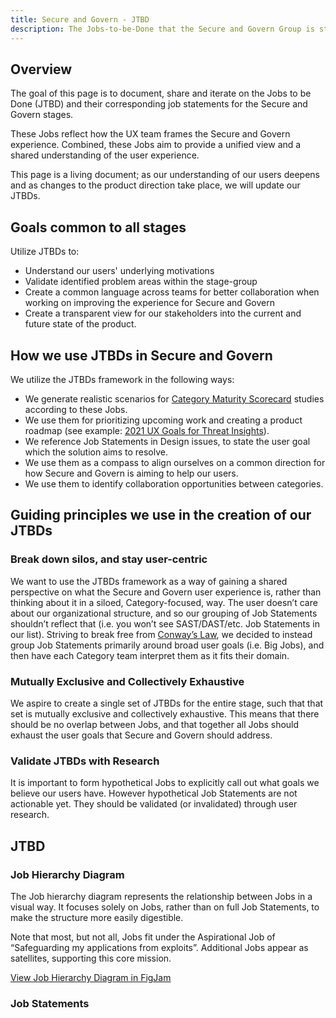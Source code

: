 ```yaml
---
title: Secure and Govern - JTBD
description: The Jobs-to-be-Done that the Secure and Govern Group is striving to address.
---
```


## Overview

The goal of this page is to document, share and iterate on the Jobs to be Done (JTBD) and their corresponding job statements for the Secure and Govern stages.

These Jobs reflect how the UX team frames the Secure and Govern experience. Combined, these Jobs aim to provide a unified view and a shared understanding of the user experience.

This page is a living document; as our understanding of our users deepens and as changes to the product direction take place, we will update our JTBDs.

## Goals common to all stages

Utilize JTBDs to:

- Understand our users' underlying motivations
- Validate identified problem areas within the stage-group
- Create a common language across teams for better collaboration when working on improving the experience for Secure and Govern
- Create a transparent view for our stakeholders into the current and future state of the product.

## How we use JTBDs in Secure and Govern

We utilize the JTBDs framework in the following ways:

- We generate realistic scenarios for [Category Maturity Scorecard](/handbook/product/ux/category-maturity/category-maturity-scorecards/) studies according to these Jobs.
- We use them for prioritizing upcoming work and creating a product roadmap (see example: [2021 UX Goals for Threat Insights](https://gitlab.com/gitlab-org/gitlab/-/issues/294062)).
- We reference Job Statements in Design issues, to state the user goal which the solution aims to resolve.
- We use them as a compass to align ourselves on a common direction for how Secure and Govern is aiming to help our users.
- We use them to identify collaboration opportunities between categories.

## Guiding principles we use in the creation of our JTBDs

### Break down silos, and stay user-centric

We want to use the JTBDs framework as a way of gaining a shared perspective on what the Secure and Govern user experience is, rather than thinking about it in a siloed, Category-focused, way. The user doesn’t care about our organizational structure, and so our grouping of Job Statements shouldn’t reflect that (i.e. you won’t see SAST/DAST/etc. Job Statements in our list). Striving to break free from [Conway’s Law](https://en.wikipedia.org/wiki/Conway%27s_law), we decided to instead group Job Statements primarily around broad user goals (i.e. Big Jobs), and then have each Category team interpret them as it fits their domain.

### Mutually Exclusive and Collectively Exhaustive

We aspire to create a single set of JTBDs for the entire stage, such that that set is mutually exclusive and collectively exhaustive. This means that there should be no overlap between Jobs, and that together all Jobs should exhaust the user goals that Secure and Govern should address.

### Validate JTBDs with Research

It is important to form hypothetical Jobs to explicitly call out what goals we believe our users have. However hypothetical Job Statements are not actionable yet. They should be validated (or invalidated) through user research.

## JTBD

### Job Hierarchy Diagram

The Job hierarchy diagram represents the relationship between Jobs in a visual way. It focuses solely on Jobs, rather than on full Job Statements, to make the structure more easily digestible.

Note that most, but not all, Jobs fit under the Aspirational Job of “Safeguarding my applications from exploits”. Additional Jobs appear as satellites, supporting this core mission.

[View Job Hierarchy Diagram in FigJam](https://www.figma.com/file/T2hVQ08EaJPRJQwUEZ2u3r/Secure-and-Protect-JTBD-tidying-up?type=whiteboard&node-id=0%3A5115&t=xN7Xgn63VPREeIZV-1)

### Job Statements

<!-- <%= partial("direction/secure/secure-jtbd-list", locals: { stage_key: "Secure and Govern" }) %> -->
